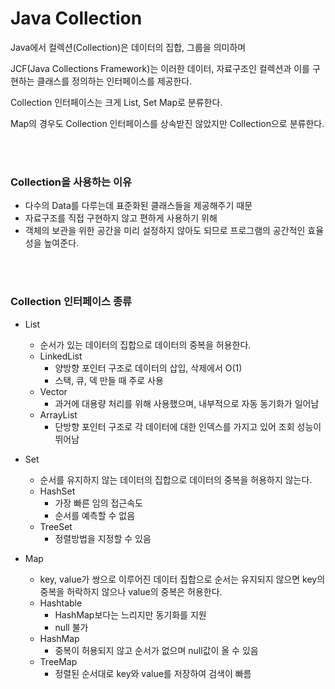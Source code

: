 # Java Collection


Java에서 컬렉션(Collection)은 데이터의 집합, 그룹을 의미하며 

JCF(Java Collections Framework)는 이러한 데이터, 자료구조인 컬렉션과 이를 구현하는 클래스를 정의하는 인터페이스를 제공한다.

Collection 인터페이스는 크게 List, Set Map로 분류한다.

Map의 경우도 Collection 인터페이스를 상속받진 않았지만 Collection으로 분류한다.

<br>
<br>

### Collection을 사용하는 이유

- 다수의 Data를 다루는데 표준화된 클래스들을 제공해주기 때문
- 자료구조를 직접 구현하지 않고 편하게 사용하기 위해
- 객체의 보관을 위한 공간을 미리 설정하지 않아도 되므로 프로그램의 공간적인 효율성을 높여준다.

<br>
<br>

### Collection 인터페이스 종류

- List
    - 순서가 있는 데이터의 집합으로 데이터의 중복을 허용한다.
    - LinkedList
        - 양방향 포인터 구조로 데이터의 삽입, 삭제에서 O(1)
        - 스택, 큐, 덱 만들 때 주로 사용
    - Vector
        - 과거에 대용량 처리를 위해 사용했으며, 내부적으로 자동 동기화가 일어남
    - ArrayList
        - 단방향 포인터 구조로 각 데이터에 대한 인덱스를 가지고 있어 조회 성능이 뛰어남

- Set
    - 순서를 유지하지 않는 데이터의 집합으로 데이터의 중복을 허용하지 않는다.
    - HashSet
        - 가장 빠른 임의 접근속도
        - 순서를 예측할 수 없음
    - TreeSet
        - 정렬방법을 지정할 수 있음

- Map
    - key, value가 쌍으로 이루어진 데이터 집합으로 순서는 유지되지 않으면 key의 중복을 허락하지 않으나 value의 중복은 허용한다.
    - Hashtable
        - HashMap보다는 느리지만 동기화를 지원
        - null 불가
    - HashMap
        - 중복이 허용되지 않고 순서가 없으며 null값이 올 수 있음
    - TreeMap
        - 정렬된 순서대로 key와 value를 저장하여 검색이 빠름
